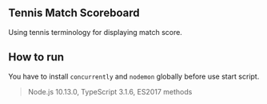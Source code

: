 ## Tennis Match Scoreboard

Using tennis terminology for displaying match score.

## How to run

You have to install `concurrently` and `nodemon` globally before use start script.

> Node.js 10.13.0, TypeScript 3.1.6, ES2017 methods
